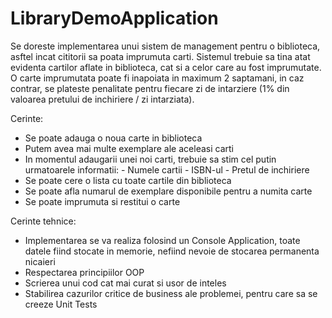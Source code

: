 # LibraryDemoApplication
Se doreste implementarea unui sistem de management pentru o biblioteca, asftel incat cititorii sa poata imprumuta carti. Sistemul trebuie sa tina atat evidenta cartilor aflate in biblioteca, cat si a celor care au fost imprumutate.
O carte imprumutata poate fi inapoiata in maximum 2 saptamani, in caz contrar, se plateste penalitate pentru fiecare zi de intarziere (1% din valoarea pretului de inchiriere / zi intarziata).

Cerinte:
- Se poate adauga o noua carte in biblioteca
- Putem avea mai multe exemplare ale aceleasi carti
- In momentul adaugarii unei noi carti, trebuie sa stim cel putin urmatoarele informatii: - Numele cartii - ISBN-ul  - Pretul de inchiriere
- Se poate cere o lista cu toate cartile din biblioteca
- Se poate afla numarul de exemplare disponibile pentru a numita carte
- Se poate imprumuta si restitui o carte
  
Cerinte tehnice:
- Implementarea se va realiza folosind un Console Application, toate datele fiind stocate in memorie, nefiind nevoie de stocarea permanenta nicaieri
- Respectarea principiilor OOP
- Scrierea unui cod cat mai curat si usor de inteles
- Stabilirea cazurilor critice de business ale problemei, pentru care sa se creeze Unit Tests
